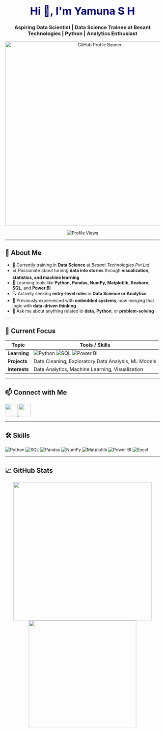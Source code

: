 <h1 align="center" style="font-size: 34px; color: #000080;">Hi 👋, I'm Yamuna S H</h1>
<h3 align="center">Aspiring Data Scientist | Data Science Trainee at Besant Technologies | Python | Analytics Enthusiast</h3>

<p align="center">
  <img src="https://cdn.dribbble.com/users/1162077/screenshots/3848914/media/7ed7d5ca1b297f0b5e48a0f2c8a412b1.gif" alt="GitHub Profile Banner" width="600" />
</p>

<p align="center">
  <img src="https://komarev.com/ghpvc/?username=yamunash&label=Profile%20Views&color=0e75b6&style=for-the-badge" alt="Profile Views" />
</p>

---

## 🚀 About Me

- 🌱 Currently training in **Data Science** at *Besant Technologies Pvt Ltd*
- 📊 Passionate about turning **data into stories** through **visualization, statistics, and machine learning**
- 🧠 Learning tools like **Python, Pandas, NumPy, Matplotlib, Seaborn, SQL**, and **Power BI**
- 🔍 Actively seeking **entry-level roles** in **Data Science or Analytics**
- 🧰 Previously experienced with **embedded systems**, now merging that logic with **data-driven thinking**
- 💬 Ask me about anything related to **data**, **Python**, or **problem-solving**

---

## 📌 Current Focus

| Topic         | Tools / Skills |
|---------------|----------------|
| **Learning**  | ![Python](https://img.shields.io/badge/Python-3776AB?style=flat-square&logo=python&logoColor=white) ![SQL](https://img.shields.io/badge/SQL-4479A1?style=flat-square&logo=postgresql&logoColor=white) ![Power BI](https://img.shields.io/badge/PowerBI-F2C811?style=flat-square&logo=powerbi&logoColor=black) |
| **Projects**  | Data Cleaning, Exploratory Data Analysis, ML Models |
| **Interests** | Data Analytics, Machine Learning, Visualization |

---

## 📫 Connect with Me

<p align="left">
  <a href="https://www.linkedin.com/in/yamunash" target="_blank">
    <img src="https://img.icons8.com/color/48/000000/linkedin.png" width="40" />
  </a>
  <a href="mailto:youremail@example.com">
    <img src="https://img.icons8.com/fluent/48/000000/gmail.png" width="40" />
  </a>
</p>

---

## 🛠️ Skills

![Python](https://img.shields.io/badge/Python-306998?style=for-the-badge&logo=python&logoColor=white)
![SQL](https://img.shields.io/badge/SQL-336791?style=for-the-badge&logo=postgresql&logoColor=white)
![Pandas](https://img.shields.io/badge/Pandas-150458?style=for-the-badge&logo=pandas)
![NumPy](https://img.shields.io/badge/NumPy-013243?style=for-the-badge&logo=numpy)
![Matplotlib](https://img.shields.io/badge/Matplotlib-20232A?style=for-the-badge&logo=matplotlib)
![Power BI](https://img.shields.io/badge/Power_BI-F2C811?style=for-the-badge&logo=powerbi&logoColor=black)
![Excel](https://img.shields.io/badge/Excel-217346?style=for-the-badge&logo=microsoft-excel&logoColor=white)

---

## 📈 GitHub Stats

<p align="center">
  <img src="https://github-readme-stats.vercel.app/api?username=yamunash&show_icons=true&theme=radical" width="450"/>
  <img src="https://github-readme-stats.vercel.app/api/top-langs/?username=yamunash&layout=compact&theme=radical" width="350"/>
</p>
